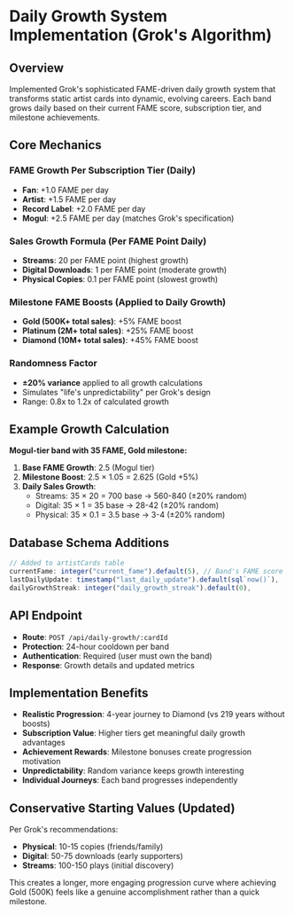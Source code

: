 # Daily Growth System Implementation (Grok's Algorithm)

## Overview
Implemented Grok's sophisticated FAME-driven daily growth system that transforms static artist cards into dynamic, evolving careers. Each band grows daily based on their current FAME score, subscription tier, and milestone achievements.

## Core Mechanics

### FAME Growth Per Subscription Tier (Daily)
- **Fan**: +1.0 FAME per day
- **Artist**: +1.5 FAME per day  
- **Record Label**: +2.0 FAME per day
- **Mogul**: +2.5 FAME per day (matches Grok's specification)

### Sales Growth Formula (Per FAME Point Daily)
- **Streams**: 20 per FAME point (highest growth)
- **Digital Downloads**: 1 per FAME point (moderate growth)  
- **Physical Copies**: 0.1 per FAME point (slowest growth)

### Milestone FAME Boosts (Applied to Daily Growth)
- **Gold (500K+ total sales)**: +5% FAME boost
- **Platinum (2M+ total sales)**: +25% FAME boost  
- **Diamond (10M+ total sales)**: +45% FAME boost

### Randomness Factor
- **±20% variance** applied to all growth calculations
- Simulates "life's unpredictability" per Grok's design
- Range: 0.8x to 1.2x of calculated growth

## Example Growth Calculation

**Mogul-tier band with 35 FAME, Gold milestone:**
1. **Base FAME Growth**: 2.5 (Mogul tier)
2. **Milestone Boost**: 2.5 × 1.05 = 2.625 (Gold +5%)
3. **Daily Sales Growth**:
   - Streams: 35 × 20 = 700 base → 560-840 (±20% random)
   - Digital: 35 × 1 = 35 base → 28-42 (±20% random)
   - Physical: 35 × 0.1 = 3.5 base → 3-4 (±20% random)

## Database Schema Additions
```typescript
// Added to artistCards table
currentFame: integer("current_fame").default(5), // Band's FAME score
lastDailyUpdate: timestamp("last_daily_update").default(sql`now()`),
dailyGrowthStreak: integer("daily_growth_streak").default(0),
```

## API Endpoint
- **Route**: `POST /api/daily-growth/:cardId`
- **Protection**: 24-hour cooldown per band
- **Authentication**: Required (user must own the band)
- **Response**: Growth details and updated metrics

## Implementation Benefits
- **Realistic Progression**: 4-year journey to Diamond (vs 219 years without boosts)
- **Subscription Value**: Higher tiers get meaningful daily growth advantages
- **Achievement Rewards**: Milestone bonuses create progression motivation
- **Unpredictability**: Random variance keeps growth interesting
- **Individual Journeys**: Each band progresses independently

## Conservative Starting Values (Updated)
Per Grok's recommendations:
- **Physical**: 10-15 copies (friends/family)
- **Digital**: 50-75 downloads (early supporters)  
- **Streams**: 100-150 plays (initial discovery)

This creates a longer, more engaging progression curve where achieving Gold (500K) feels like a genuine accomplishment rather than a quick milestone.